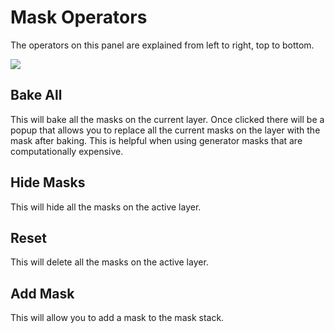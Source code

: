 # Mask Operators

The operators on this panel are explained from left to right, top to bottom.

![](../img/panel_masks_operators.png)

## Bake All

This will bake all the masks on the current layer. Once clicked there will be a popup that allows you to replace all the current masks on the layer with the mask after baking. This is helpful when using generator masks that are computationally expensive.

## Hide Masks

This will hide all the masks on the active layer.

## Reset

This will delete all the masks on the active layer.

## Add Mask

This will allow you to add a mask to the mask stack.
